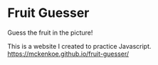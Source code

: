 # Fruit Guesser
Guess the fruit in the picture!

This is a website I created to practice Javascript. 
https://mckenkoe.github.io/fruit-guesser/
